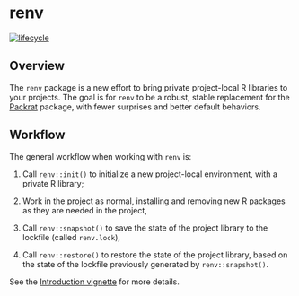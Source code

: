 # renv

[![lifecycle](https://img.shields.io/badge/lifecycle-experimental-orange.svg)](https://www.tidyverse.org/lifecycle/#experimental)

## Overview

The `renv` package is a new effort to bring private project-local R libraries
to your projects. The goal is for `renv` to be a robust, stable replacement for
the [Packrat](https://rstudio.github.io/packrat/) package, with fewer surprises
and better default behaviors.

## Workflow

The general workflow when working with `renv` is:

1. Call `renv::init()` to initialize a new project-local environment, with a
   private R library;

2. Work in the project as normal, installing and removing new R packages as
   they are needed in the project,

3. Call `renv::snapshot()` to save the state of the project library to the
   lockfile (called `renv.lock`),

4. Call `renv::restore()` to restore the state of the project library, based
   on the state of the lockfile previously generated by `renv::snapshot()`.

See the [Introduction vignette](https://rstudio.github.io/renv/articles/introduction.html)
for more details.
